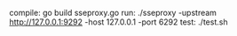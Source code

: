 compile: go build sseproxy.go
run: ./sseproxy -upstream http://127.0.0.1:9292 -host 127.0.0.1 -port 6292
test: ./test.sh
